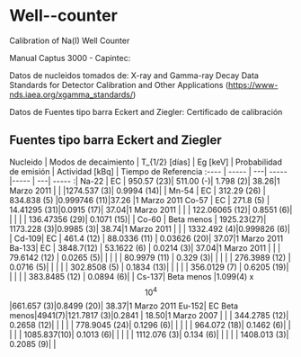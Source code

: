 # Well--counter
Calibration of Na(I) Well Counter 

Manual Captus 3000 - Capintec:


Datos de nucleidos tomados de: 
X-ray and Gamma-ray Decay Data Standards for Detector Calibration and Other Applications (https://www-nds.iaea.org/xgamma_standards/)

Datos de Fuentes tipo barra Eckert and Ziegler: 
Certificado de calibración 


## Fuentes tipo barra Eckert and Ziegler ###


 Nucleido  | Modos de decaimiento | T_{1/2} [días] | Eg [keV] | Probabilidad de emisión | Actividad [kBq] | Tiempo de Referencia
:---- | ----- | ---| -----|----- | ---| ----- :| 
Na-22 | EC | 950.57 (23)| 511.00 (-)| 1.798 (2)| 38.26|1 Marzo 2011
 | | |1274.537 (3)| 0.9994 (14)| |
Mn-54 | EC | 312.29 (26) | 834.838 (5) |0.999746 (11)|37.26 |1 Marzo 2011
Co-57 | EC | 271.8 (5) | 14.41295 (31)|0.0915 (17)| 37.04|1 Marzo 2011
| |  | 122.06065 (12)| 0.8551 (6)| |
| |  | 136.47356 (29)| 0.1071 (15)| |
Co-60 | Beta menos | 1925.23(27)| 1173.228 (3)|0.9985 (3)| 38.74|1 Marzo 2011
| | | 1332.492 (4)|0.999826 (6)| |
Cd-109| EC | 461.4 (12) | 88.0336 (11) | 0.03626 (20)| 37.07|1 Marzo 2011
Ba-133| EC | 3848.7(12) | 53.1622 (6) | 0.0214 (3)| 37.04|1 Marzo 2011
| |  | 79.6142 (12) | 0.0265 (5)| |
| |  | 80.9979 (11) | 0.329 (3)| |
| |  | 276.3989 (12) | 0.0716 (5)| |
| |  | 302.8508 (5) | 0.1834 (13)| |
| |  | 356.0129 (7) | 0.6205 (19)| |
| |  | 383.8485 (12) | 0.0894 (6)| |
Cs-137| Beta menos |1.099(4) x$$10^4$$ |661.657 (3)|0.8499 (20)| 38.37|1 Marzo 2011
Eu-152| EC Beta menos|4941(7)|121.7817 (3)|0.2841 | 18.50|1 Marzo 2007
| |  | 344.2785 (12)| 0.2658 (12)| |
| |  | 778.9045 (24)| 0.1296 (6)| |
| |  | 964.072 (18)| 0.1462 (6)| |
| |  | 1085.837(10)| 0.1013 (6)| |
| |  | 1112.076 (3)| 0.134 (6)| |
| |  | 1408.013 (3)| 0.2085 (9)| |
